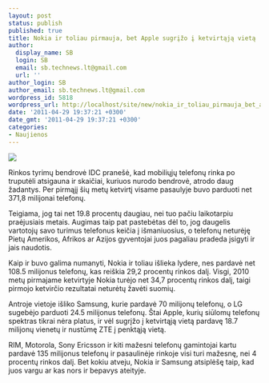 ```yaml
---
layout: post
status: publish
published: true
title: Nokia ir toliau pirmauja, bet Apple sugrįžo į ketvirtąją vietą
author:
  display_name: SB
  login: SB
  email: sb.technews.lt@gmail.com
  url: ''
author_login: SB
author_email: sb.technews.lt@gmail.com
wordpress_id: 5818
wordpress_url: http://localhost/site/new/nokia_ir_toliau_pirmauja_bet_apple_sugrizo_i_ketvirtaja_vieta/
date: '2011-04-29 19:37:21 +0300'
date_gmt: '2011-04-29 19:37:21 +0300'
categories:
- Naujienos
---
```

<div class="imgright"><img src="http://technews.lt/upload/NokiaE6_Black_front.jpg"  /></div>
<p>Rinkos tyrimų bendrovė IDC pranešė, kad mobiliųjų telefonų rinka po truputėli atsigauna ir skaičiai, kuriuos nurodo bendrovė, atrodo daug žadantys. Per pirmąjį šių metų ketvirtį visame pasaulyje buvo parduoti net 371,8 milijonai telefonų.</p>
<p>Teigiama, jog tai net 19.8 procentų daugiau, nei tuo pačiu laikotarpiu praėjusiais metais. Augimas taip pat pastebėtas dėl to, jog daugelis vartotojų savo turimus telefonus keičia į išmaniuosius, o telefonų neturėję Pietų Amerikos, Afrikos ar Azijos gyventojai juos pagaliau pradeda įsigyti ir jais naudotis.</p>
<p>Kaip ir buvo galima numanyti, Nokia ir toliau išlieka lydere, nes pardavė net 108.5 milijonus telefonų, kas reiškia 29,2 procentų rinkos dalį. Visgi, 2010 metų pirmajame ketvirtyje Nokia turėjo net 34,7 procentų rinkos dalį, taigi pirmojo ketvirčio rezultatai neturėtų žavėti suomių.</p>
<p>Antroje vietoje išliko Samsung, kurie pardavė 70 milijonų telefonų, o LG sugebėjo parduoti 24.5 milijonus telefonų. Štai Apple, kurių siūlomų telefonų spektras tikrai nėra platus, ir vėl sugrįžo į ketvirtąją vietą pardavę 18.7 milijonų vienetų ir nustūmę ZTE į penktąją vietą.</p>
<p>RIM, Motorola, Sony Ericsson ir kiti mažesni telefonų gamintojai kartu pardavė 135 milijonus telefonų ir pasaulinėje rinkoje visi turi mažesnę, nei 4 procentų rinkos dalį. Bet kokiu atveju, Nokia ir Samsung atsiplėšę taip, kad juos vargu ar kas nors ir bepavys ateityje.<br /></p>
